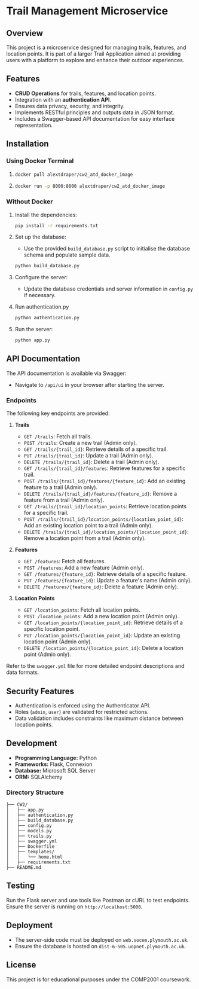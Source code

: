 # Trail Management Microservice

## Overview
This project is a microservice designed for managing trails, features, and location points. It is part of a larger Trail Application aimed at providing users with a platform to explore and enhance their outdoor experiences.

## Features
- **CRUD Operations** for trails, features, and location points.
- Integration with an **authentication API**.
- Ensures data privacy, security, and integrity.
- Implements RESTful principles and outputs data in JSON format.
- Includes a Swagger-based API documentation for easy interface representation.

## Installation

### Using Docker Terminal

1. ```bash
   docker pull alextdraper/cw2_atd_docker_image
   ```

3. ```bash
   docker run -p 8000:8000 alextdraper/cw2_atd_docker_image
   ```

### Without Docker

1. Install the dependencies:
   ```bash
   pip install -r requirements.txt
   ```

2. Set up the database:
   - Use the provided `build_database.py` script to initialise the database schema and populate sample data.
   ```bash
   python build_database.py
   ```

3. Configure the server:
   - Update the database credentials and server information in `config.py` if necessary.
  
3. Run authentication.py
   ```bash
   python authentication.py
   ```

5. Run the server:
   ```bash
   python app.py
   ```

## API Documentation
The API documentation is available via Swagger:
- Navigate to `/api/ui` in your browser after starting the server.

### Endpoints
The following key endpoints are provided:

1. **Trails**
   - `GET /trails`: Fetch all trails.
   - `POST /trails`: Create a new trail (Admin only).
   - `GET /trails/{trail_id}`: Retrieve details of a specific trail.
   - `PUT /trails/{trail_id}`: Update a trail (Admin only).
   - `DELETE /trails/{trail_id}`: Delete a trail (Admin only).
   - `GET /trails/{trail_id}/features`: Retrieve features for a specific trail.
   - `POST /trails/{trail_id}/features/{feature_id}`: Add an existing feature to a trail (Admin only).
   - `DELETE /trails/{trail_id}/features/{feature_id}`: Remove a feature from a trail (Admin only).
   - `GET /trails/{trail_id}/location_points`: Retrieve location points for a specific trail.
   - `POST /trails/{trail_id}/location_points/{location_point_id}`: Add an existing location point to a trail (Admin only).
   - `DELETE /trails/{trail_id}/location_points/{location_point_id}`: Remove a location point from a trail (Admin only).

2. **Features**
   - `GET /features`: Fetch all features.
   - `POST /features`: Add a new feature (Admin only).
   - `GET /features/{feature_id}`: Retrieve details of a specific feature.
   - `PUT /features/{feature_id}`: Update a feature's name (Admin only).
   - `DELETE /features/{feature_id}`: Delete a feature (Admin only).

3. **Location Points**
   - `GET /location_points`: Fetch all location points.
   - `POST /location_points`: Add a new location point (Admin only).
   - `GET /location_points/{location_point_id}`: Retrieve details of a specific location point.
   - `PUT /location_points/{location_point_id}`: Update an existing location point (Admin only).
   - `DELETE /location_points/{location_point_id}`: Delete a location point (Admin only).

Refer to the `swagger.yml` file for more detailed endpoint descriptions and data formats.

## Security Features
- Authentication is enforced using the Authenticator API.
- Roles (`admin`, `user`) are validated for restricted actions.
- Data validation includes constraints like maximum distance between location points.

## Development
- **Programming Language:** Python
- **Frameworks:** Flask, Connexion
- **Database:** Microsoft SQL Server
- **ORM:** SQLAlchemy

### Directory Structure
```
├── CW2/
│   ├── app.py
│   ├── authentication.py
│   ├── build_database.py
│   ├── config.py
│   ├── models.py
│   ├── trails.py
│   ├── swagger.yml
│   ├── Dockerfile
│   ├── templates/
│   │   └── home.html
│   ├── requirements.txt
├── README.md
```

## Testing
Run the Flask server and use tools like Postman or cURL to test endpoints. Ensure the server is running on `http://localhost:5000`.

## Deployment
- The server-side code must be deployed on `web.socem.plymouth.ac.uk`.
- Ensure the database is hosted on `dist-6-505.uopnet.plymouth.ac.uk`.

## License
This project is for educational purposes under the COMP2001 coursework.
